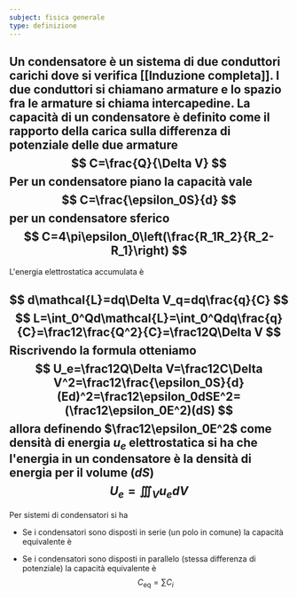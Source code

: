 ```yaml
---
subject: fisica generale
type: definizione
---
```

Un condensatore è un sistema di due conduttori carichi dove si verifica [[Induzione completa]].
I due conduttori si chiamano armature e lo spazio fra le armature si chiama intercapedine.
La capacità di un condensatore è definito come il rapporto della carica sulla differenza di potenziale delle due armature
$$
C=\frac{Q}{\Delta V}
$$
Per un condensatore piano la capacità vale
$$
C=\frac{\epsilon_0S}{d}
$$
per un condensatore sferico
$$
C=4\pi\epsilon_0\left(\frac{R_1R_2}{R_2-R_1}\right)
$$
---
L'energia elettrostatica accumulata è 

$$
d\mathcal{L}=dq\Delta V_q=dq\frac{q}{C}
$$
$$
L=\int_0^Qd\mathcal{L}=\int_0^Qdq\frac{q}{C}=\frac12\frac{Q^2}{C}=\frac12Q\Delta V
$$
Riscrivendo la formula otteniamo
$$
U_e=\frac12Q\Delta V=\frac12C\Delta V^2=\frac12\frac{\epsilon_0S}{d}(Ed)^2=\frac12\epsilon_0dSE^2=(\frac12\epsilon_0E^2)(dS)
$$
allora definendo $\frac12\epsilon_0E^2$ come densità di energia $u_e$ elettrostatica si ha che l'energia in un condensatore è la densità di energia per il volume ($dS$)
$$
U_e=\iiint_Vu_edV
$$
---
Per sistemi di condensatori si ha
* Se i condensatori sono disposti in serie (un polo in comune) la capacità equivalente è

* Se i condensatori sono disposti in parallelo (stessa differenza di potenziale) la capacità equivalente è
$$
C_{\text{eq}}=\sum C_i
$$